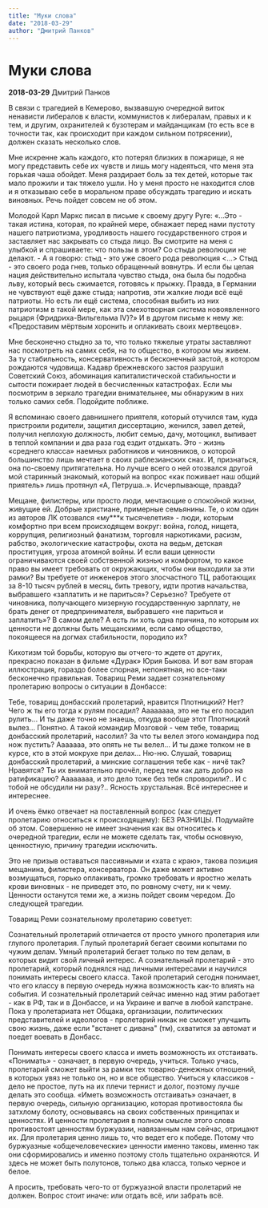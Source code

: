 ```yaml
---
title: "Муки слова"
date: "2018-03-29"
author: "Дмитрий Панков"
---
```


# Муки слова

**2018-03-29** Дмитрий Панков

В связи с трагедией в Кемерово, вызвавшую очередной виток ненависти либералов к власти, коммунистов к либералам, правых и к тем, и другим, охранителей к бузотерам и майданщикам (то есть все в точности так, как происходит при каждом сильном потрясении), должен сказать несколько слов.

Мне искренне жаль каждого, кто потерял близких в пожарище, я не могу представить себе их чувств и лишь могу надеяться, что меня эта горькая чаша обойдет. Меня раздирает боль за тех детей, которые так мало прожили и так тяжело ушли. Но у меня просто не находится слов и я отказываю себе в моральном праве обсуждать трагедию и искать виновных. Речь пойдет совсем не об этом.

Молодой Карл Маркс писал в письме к своему другу Руге: «...Это - такая истина, которая, по крайней мере, обнажает перед нами пустоту нашего патриотизма, уродливость нашего государственного строя и заставляет нас закрывать со стыда лицо. Вы смотрите на меня с улыбкой и спрашиваете: что пользы в этом? Со стыда революции не делают. - А я говорю: стыд - это уже своего рода революция <...> Стыд - это своего рода гнев, только обращенный вовнутрь. И если бы целая нация действительно испытала чувство стыда, она была бы подобна льву, который весь сжимается, готовясь к прыжку. Правда, в Германии не чувствуют ещё даже стыда; напротив, эти жалкие люди всё ещё патриоты. Но есть ли ещё система, способная выбить из них патриотизм в такой мере, как эта смехотворная система новоявленного рыцаря \{Фридриха-Вильгельма IV\}?» И в другом письме к нему же: «Предоставим мёртвым хоронить и оплакивать своих мертвецов».

Мне бесконечно стыдно за то, что только тяжелые утраты заставляют нас посмотреть на самих себя, на то общество, в котором мы живем. За ту стабильность, консервативность и бесконечный застой, в котором рождаются чудовища. Кадавр брежневского застоя разрушил Советский Союз, абоминация капиталистической стабильности и сытости пожирает людей в бесчисленных катастрофах. Если мы посмотрим в зеркало трагедии внимательнее, мы обнаружим в них только самих себя. Подойдите поближе.

Я вспоминаю своего давнишнего приятеля, который отучился там, куда пристроили родители, защитил диссертацию, женился, завел детей, получил неплохую должность, любит семью, дачу, мотоцикл, выпивает в теплой компании и два раза год ездит отдыхать. Это - жизнь «среднего класса» наемных работников и чиновников, о которой большинство лишь мечтает в своих раблезианских снах. И, признаться, она по-своему притягательна. Но лучше всего о ней отозвался другой мой старинный знакомый, который на вопрос «как поживает наш общий приятель» лишь протянул «А, Петруша..». Исчерпывающе, правда?

Мещане, филистеры, или просто люди, мечтающие о спокойной жизни, живущие ей. Добрые христиане, примерные семьянины. Те, о ком один из авторов ЛК отозвался «му***к тысячелетия» - люди, которым комфортно при всем происходящем вокруг: война, голод, нищета, коррупция, религиозный фанатизм, торговля наркотиками, расизм, рабство, экологические катастрофы, охота на ведьм, детская проституция, угроза атомной войны. И если ваши ценности ограничиваются своей собственной жизнью и комфортом, то какое право вы имеет требовать от окружающих, чтобы они выходили за эти рамки? Вы требуете от инженеров этого злосчастного ТЦ, работающих за 8-10 тысяч рублей в месяц, бить тревогу, идти против начальства, выбравшего «заплатить и не париться»? Серьезно? Требуете от чиновника, получающего мизерную государственную зарплату, не брать денег от предпринимателя, выбравшего «не париться и заплатить»? В самом деле? А есть ли хоть одна причина, по которым их ценности не должны быть мещанскими, если само общество, покоящееся на догмах стабильности, породило их?

Кихотизм той борьбы, которую вы отчего-то ждете от других, прекрасно показан в фильме «Дурак» Юрия Быкова. И вот вам вторая иллюстрация, гораздо более спорная, непонятная, но все-таки бесконечно правильная. Товарищ Реми задает сознательному пролетарию вопросы о ситуации в Донбассе:

Тебе, товарищ донбасский пролетарий, нравится Плотницкий? Нет? Чего ж ты его тогда к рулям посадил? Аааааааа, это не ты его посадил рулить... И ты даже точно не знаешь, откуда вообще этот Плотницкий вылез... Понятно. А такой командир Мозговой - чем тебе, товарищ донбасский пролетарий, насолил? За что ты велел этого командира под нож пустить? Ааааааа, это опять не ты велел... И ты даже толком не в курсе, кто в этой мокрухе при делах... Ню-ню. Слушай, товарищ донбасский пролетарий, а минские соглашения тебе как - ничё так? Нравятся? Ты их внимательно прочёл, перед тем как дать добро на ратификацию? Аааааааа, и это дело тоже без тебя спроворили?.. И с тобой не обсудили ни разу?.. Ясность хрустальная. Всё интереснее и интереснее.

И очень ёмко отвечает на поставленный вопрос (как следует пролетарию относиться к происходящему): БЕЗ РАЗНИЦЫ. Подумайте об этом. Совершенно не имеет значения как вы относитесь к очередной трагедии, если не можете сделать так, чтобы основную, ценностную, причину трагедии исключить.

Это не призыв оставаться пассивными и «хата с краю», такова позиция мещанина, филистера, консерватора. Он даже может активно возмущаться, горько оплакивать, громко требовать и яростно желать крови виновных - не приведет это, по ровному счету, ни к чему. Ценности останутся теми же, а жизнь пойдет своим чередом. До следующей трагедии.

Товарищ Реми сознательному пролетарию советует:

Сознательный пролетарий отличается от просто умного пролетария или глупого пролетария. Глупый пролетарий бегает своими копытами по чужим делам. Умный пролетарий бегает только по тем делам, в которых видит свой личный интерес. А сознательный пролетарий - это пролетарий, который поднялся над личными интересами и научился понимать интересы своего класса. Такой пролетарий сегодня понимает, что его классу в первую очередь нужна возможность как-то влиять на события. И сознательный пролетарий сейчас именно над этим работает - как в РФ, так и в Донбассе, и на Украине и вапче в любой капстране. Пока у пролетариата нет Общака, организации, политических представителей и идеологов - пролетарий никак не сможет улучшить свою жизнь, даже если "встанет с дивана" (тм), схватится за автомат и поедет воевать в Донбасс.

Понимать интересы своего класса и иметь возможность их отстаивать. «Понимать» - означает, в первую очередь, учиться. Только учась, пролетарий сможет выйти за рамки тех товарно-денежных отношений, в которых увяз не только он, но и все общество. Учиться у классиков - дело не простое, путь на их плечи тернист и долог, поэтому лучше делать это сообща. «Иметь возможность отстаивать» означает, в первую очередь, сильную организацию, которая противостояла бы затхлому болоту, основываясь на своих собственных принципах и ценностях. И ценности пролетария в полном смысле этого слова противостоят ценностям буржуазии, навязанным нам сейчас, отрицают их. Для пролетария ценно лишь то, что ведет его к победе. Потому что буржуазные «общечеловеческие» ценности именно таковы, именно так они сформировались и именно поэтому столь тщательно охраняются. И здесь не может быть полутонов, только два класса, только черное и белое.

А просить, требовать чего-то от буржуазной власти пролетарий не должен. Вопрос стоит иначе: или отдать всё, или забрать всё.